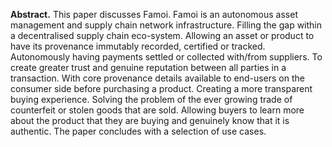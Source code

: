 **Abstract.** This paper discusses Famoi. Famoi is an autonomous asset management and supply chain network infrastructure. Filling the gap within a decentralised supply chain eco-system. Allowing an asset or product to have its provenance immutably recorded, certified or tracked. Autonomously having payments settled or collected with/from suppliers. To create greater trust and genuine reputation between all parties in a transaction. With core provenance details available to end-users on the consumer side before purchasing a product. Creating a more transparent buying experience. Solving the problem of the ever growing trade of counterfeit or stolen goods that are sold. Allowing buyers to learn more about the product that they are buying and genuinely know that it is authentic. The paper concludes with a selection of use cases.



